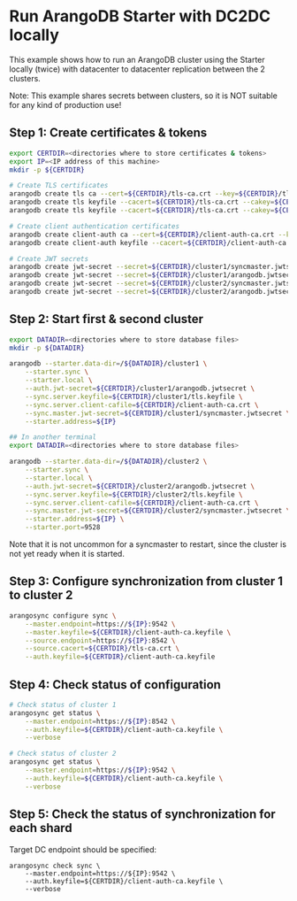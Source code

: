 # Run ArangoDB Starter with DC2DC locally

This example shows how to run an ArangoDB cluster using the Starter locally (twice) with datacenter
to datacenter replication between the 2 clusters.

Note: This example shares secrets between clusters, so it is NOT suitable for any kind of production use!

## Step 1: Create certificates & tokens

```bash
export CERTDIR=<directories where to store certificates & tokens>
export IP=<IP address of this machine>
mkdir -p ${CERTDIR}

# Create TLS certificates
arangodb create tls ca --cert=${CERTDIR}/tls-ca.crt --key=${CERTDIR}/tls-ca.key
arangodb create tls keyfile --cacert=${CERTDIR}/tls-ca.crt --cakey=${CERTDIR}/tls-ca.key --keyfile=${CERTDIR}/cluster1/tls.keyfile --host=${IP} --host=localhost
arangodb create tls keyfile --cacert=${CERTDIR}/tls-ca.crt --cakey=${CERTDIR}/tls-ca.key --keyfile=${CERTDIR}/cluster2/tls.keyfile --host=${IP} --host=localhost

# Create client authentication certificates
arangodb create client-auth ca --cert=${CERTDIR}/client-auth-ca.crt --key=${CERTDIR}/client-auth-ca.key
arangodb create client-auth keyfile --cacert=${CERTDIR}/client-auth-ca.crt --cakey=${CERTDIR}/client-auth-ca.key --keyfile=${CERTDIR}/client-auth-ca.keyfile

# Create JWT secrets
arangodb create jwt-secret --secret=${CERTDIR}/cluster1/syncmaster.jwtsecret
arangodb create jwt-secret --secret=${CERTDIR}/cluster1/arangodb.jwtsecret
arangodb create jwt-secret --secret=${CERTDIR}/cluster2/syncmaster.jwtsecret
arangodb create jwt-secret --secret=${CERTDIR}/cluster2/arangodb.jwtsecret
```

## Step 2: Start first & second cluster

```bash
export DATADIR=<directories where to store database files>
mkdir -p ${DATADIR}

arangodb --starter.data-dir=/${DATADIR}/cluster1 \
    --starter.sync \
    --starter.local \
    --auth.jwt-secret=${CERTDIR}/cluster1/arangodb.jwtsecret \
    --sync.server.keyfile=${CERTDIR}/cluster1/tls.keyfile \
    --sync.server.client-cafile=${CERTDIR}/client-auth-ca.crt \
    --sync.master.jwt-secret=${CERTDIR}/cluster1/syncmaster.jwtsecret \
    --starter.address=${IP}

## In another terminal
export DATADIR=<directories where to store database files>

arangodb --starter.data-dir=/${DATADIR}/cluster2 \
    --starter.sync \
    --starter.local \
    --auth.jwt-secret=${CERTDIR}/cluster2/arangodb.jwtsecret \
    --sync.server.keyfile=${CERTDIR}/cluster2/tls.keyfile \
    --sync.server.client-cafile=${CERTDIR}/client-auth-ca.crt \
    --sync.master.jwt-secret=${CERTDIR}/cluster2/syncmaster.jwtsecret \
    --starter.address=${IP} \
    --starter.port=9528
```

Note that it is not uncommon for a syncmaster to restart, since the cluster is not yet ready when it is started.

## Step 3: Configure synchronization from cluster 1 to cluster 2

```bash
arangosync configure sync \
    --master.endpoint=https://${IP}:9542 \
    --master.keyfile=${CERTDIR}/client-auth-ca.keyfile \
    --source.endpoint=https://${IP}:8542 \
    --source.cacert=${CERTDIR}/tls-ca.crt \
    --auth.keyfile=${CERTDIR}/client-auth-ca.keyfile
```

## Step 4: Check status of configuration

```bash
# Check status of cluster 1
arangosync get status \
    --master.endpoint=https://${IP}:8542 \
    --auth.keyfile=${CERTDIR}/client-auth-ca.keyfile \
    --verbose

# Check status of cluster 2
arangosync get status \
    --master.endpoint=https://${IP}:9542 \
    --auth.keyfile=${CERTDIR}/client-auth-ca.keyfile \
    --verbose
```

## Step 5: Check the status of synchronization for each shard

Target DC endpoint should be specified:
```
arangosync check sync \
    --master.endpoint=https://${IP}:9542 \
    --auth.keyfile=${CERTDIR}/client-auth-ca.keyfile \
    --verbose
```
